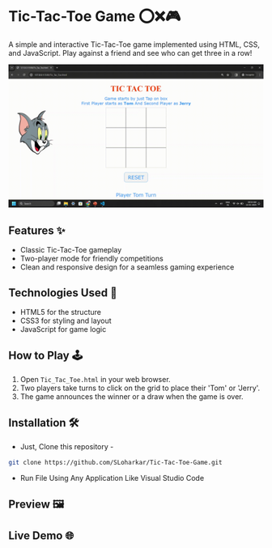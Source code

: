 # Tic-Tac-Toe Game ⭕❌🎮

A simple and interactive Tic-Tac-Toe game implemented using HTML, CSS, and JavaScript. Play against a friend and see who can get three in a row!

  <img src="GitHub Files/Tic-Tac-Toe Game.gif" />

## Features ✨

- Classic Tic-Tac-Toe gameplay
- Two-player mode for friendly competitions
- Clean and responsive design for a seamless gaming experience

## Technologies Used 🚀

- HTML5 for the structure
- CSS3 for styling and layout
- JavaScript for game logic

## How to Play 🕹️

1. Open `Tic_Tac_Toe.html` in your web browser.
2. Two players take turns to click on the grid to place their 'Tom' or 'Jerry'.
3. The game announces the winner or a draw when the game is over.

## Installation 🛠️
- Just, Clone this repository - 
````bash 
git clone https://github.com/SLoharkar/Tic-Tac-Toe-Game.git
````
- Run File Using Any Application Like Visual Studio Code

## Preview 🖼️


## Live Demo 🌐


